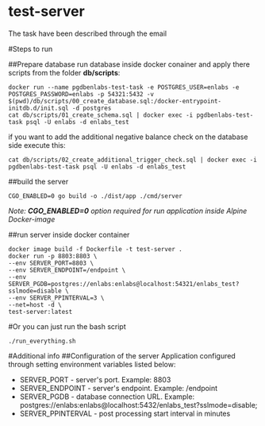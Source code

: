 # test-server

The task have been described through the email
  
#Steps to run

##Prepare database
run database inside docker conainer and apply there scripts from the folder **db/scripts**:
```
docker run --name pgdbenlabs-test-task -e POSTGRES_USER=enlabs -e POSTGRES_PASSWORD=enlabs -p 54321:5432 -v $(pwd)/db/scripts/00_create_database.sql:/docker-entrypoint-initdb.d/init.sql -d postgres
cat db/scripts/01_create_schema.sql | docker exec -i pgdbenlabs-test-task psql -U enlabs -d enlabs_test 
```
if you want to add the additional negative balance check on the database side execute this:
```
cat db/scripts/02_create_additional_trigger_check.sql | docker exec -i pgdbenlabs-test-task psql -U enlabs -d enlabs_test
```
##build the server
```
CGO_ENABLED=0 go build -o ./dist/app ./cmd/server  
```
*Note: **CGO_ENABLED=0** option required for run application inside Alpine Docker-image*

##run server inside docker container
```
docker image build -f Dockerfile -t test-server .
docker run -p 8803:8803 \
--env SERVER_PORT=8803 \
--env SERVER_ENDPOINT=/endpoint \
--env SERVER_PGDB=postgres://enlabs:enlabs@localhost:54321/enlabs_test?sslmode=disable \
--env SERVER_PPINTERVAL=3 \
--net=host -d \
test-server:latest
```
#Or you can just run the bash script
```
./run_everything.sh
```
#Additional info
##Configuration of the server
Application configured through setting environment variables listed below:  
  * SERVER_PORT - server's port. Example: 8803
  * SERVER_ENDPOINT - server's endpoint. Example: /endpoint
  * SERVER_PGDB - database connection URL. Example: postgres://enlabs:enlabs@localhost:5432/enlabs_test?sslmode=disable;
  * SERVER_PPINTERVAL - post processing start interval in minutes
